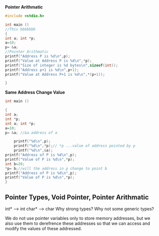 **Pointer Arithmatic**

```c
#include <stdio.h>

int main ()
//This bbbbbbb
{
int a; int *p;
a=10;
p= &a; 
//Pointer Arithmatic
printf("Address P is %d\n",p);
printf("Value at Address P is %d\n",*p);
printf("Size of integer is %d bytes\n",sizeof(int));
printf("Address p+1 is %d\n",p+1);
printf("Value at Address P+1 is %d\n",*(p+1));

}
```

**Same Address Change Value**
```c
int main ()

{
int a;
int *p;
int a; int *p;
a=10;
p= &a; //&a address of a

    printf("%d\n",p);
    printf("%d\n",*p);// *p ...value of address pointed by p
    printf("%d\n",&a);
printf("Address of P is %d\n",p);
printf("Value of P is %d\n",*p);
int b=20;
*p= b;//will the address in p change to point b
printf("Address of P is %d\n",p);
printf("Value of P is %d\n",*p);
}
```

## Pointer Types, Void Pointer, Pointer Arithmatic

int* --> int 
char* --> char
Why strong types? Why not some generic types?

We do not use pointer variables only to store memory addresses, but we also use them to derefrence these addresses so that we can access and modify the values of these addressed.

